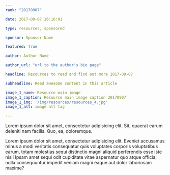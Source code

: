 ```yaml
---
rank: "20170907"

date: 2017-09-07 16:16:01

type: resources, sponsored

sponsor: Sponsor Name

featured: true

author: Author Name

author_url: "url to the author's bio page"

headline: Recources to read and find out more 2017-09-07

subheadline: Read awesome content in this article

image_1_name: Resource main image
image_1_caption: Resource main image caption 20170907
image_1_img: '/img/resources/resources_4.jpg'
image_1_alt: image alt tag

---
```


Lorem ipsum dolor sit amet, consectetur adipisicing elit. Sit, quaerat earum deleniti nam facilis. Quo, ea, doloremque.
<!--more-->
Lorem ipsum dolor sit amet, consectetur adipisicing elit. Eveniet accusamus minus a modi veritatis consequatur quis voluptates corporis voluptatibus earum, totam molestias sequi distinctio magni aliquid perferendis esse iste nisi! Ipsam amet sequi odit cupiditate vitae aspernatur quo atque officia, nulla consequuntur impedit veniam magni eaque aut dolor laboriosam maxime?